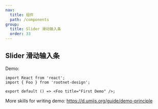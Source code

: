 ```yaml
---
nav:
  title: 组件
  path: /components
group:
  title: Slider 滑动输入条
  order: 33
---
```


## Slider 滑动输入条

Demo:

```tsx
import React from 'react';
import { Foo } from 'rootnet-design';

export default () => <Foo title="First Demo" />;
```

More skills for writing demo: https://d.umijs.org/guide/demo-principle
